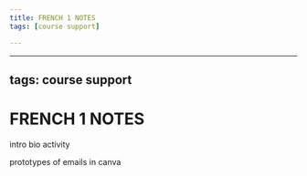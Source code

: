 ```yaml
---
title: FRENCH 1 NOTES
tags: [course support]

---
```


---
tags: course support
---

# FRENCH 1 NOTES

intro bio activity

prototypes of emails in canva

